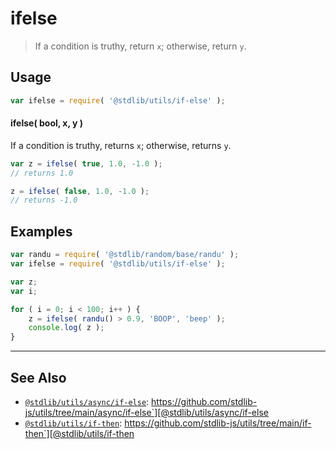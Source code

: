 <!--

@license Apache-2.0

Copyright (c) 2018 The Stdlib Authors.

Licensed under the Apache License, Version 2.0 (the "License");
you may not use this file except in compliance with the License.
You may obtain a copy of the License at

   http://www.apache.org/licenses/LICENSE-2.0

Unless required by applicable law or agreed to in writing, software
distributed under the License is distributed on an "AS IS" BASIS,
WITHOUT WARRANTIES OR CONDITIONS OF ANY KIND, either express or implied.
See the License for the specific language governing permissions and
limitations under the License.

-->

# ifelse

> If a condition is truthy, return `x`; otherwise, return `y`.

<!-- Section to include introductory text. Make sure to keep an empty line after the intro `section` element and another before the `/section` close. -->

<section class="intro">

</section>

<!-- /.intro -->

<!-- Package usage documentation. -->

<section class="usage">

## Usage

```javascript
var ifelse = require( '@stdlib/utils/if-else' );
```

#### ifelse( bool, x, y )

If a condition is truthy, returns `x`; otherwise, returns `y`.

```javascript
var z = ifelse( true, 1.0, -1.0 );
// returns 1.0

z = ifelse( false, 1.0, -1.0 );
// returns -1.0
```

</section>

<!-- /.usage -->

<!-- Package usage notes. Make sure to keep an empty line after the `section` element and another before the `/section` close. -->

<section class="notes">

</section>

<!-- /.notes -->

<!-- Package usage examples. -->

<section class="examples">

## Examples

<!-- eslint no-undef: "error" -->

```javascript
var randu = require( '@stdlib/random/base/randu' );
var ifelse = require( '@stdlib/utils/if-else' );

var z;
var i;

for ( i = 0; i < 100; i++ ) {
    z = ifelse( randu() > 0.9, 'BOOP', 'beep' );
    console.log( z );
}
```

</section>

<!-- /.examples -->

<!-- Section to include cited references. If references are included, add a horizontal rule *before* the section. Make sure to keep an empty line after the `section` element and another before the `/section` close. -->

<section class="references">

</section>

<!-- /.references -->

<!-- Section for related `stdlib` packages. Do not manually edit this section, as it is automatically populated. -->

<section class="related">

* * *

## See Also

-   [`@stdlib/utils/async/if-else`][@stdlib/utils/async/if-else]: https://github.com/stdlib-js/utils/tree/main/async/if-else`][@stdlib/utils/async/if-else
-   [`@stdlib/utils/if-then`][@stdlib/utils/if-then]: https://github.com/stdlib-js/utils/tree/main/if-then`][@stdlib/utils/if-then

</section>

<!-- /.related -->

<!-- Section for all links. Make sure to keep an empty line after the `section` element and another before the `/section` close. -->

<section class="links">

<!-- <related-links> -->

[@stdlib/utils/async/if-else]: https://github.com/stdlib-js/utils/tree/main/async/if-else

[@stdlib/utils/if-then]: https://github.com/stdlib-js/utils/tree/main/if-then

<!-- </related-links> -->

</section>

<!-- /.links -->
